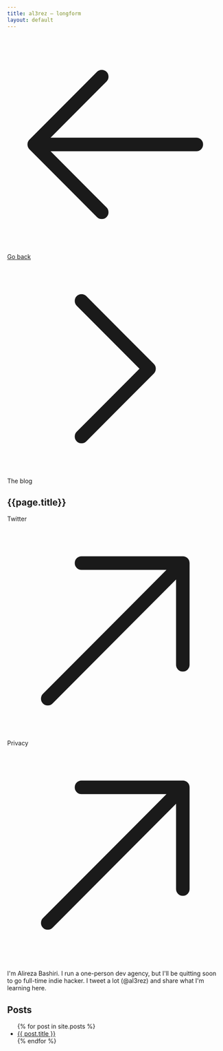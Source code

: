 ```yaml
---
title: al3rez — longform
layout: default
---
```


<div class="flex flex-col gap-2 max-w-xl w-full">
  <div class="flex gap-2 items-center">
    <a
      class="font-sans px-2 py-1 text-sm bg-gray-100 rounded-xl flex items-center gap-2 interact-bounce text-gray-700"
      href="/"
      ><svg
        xmlns="http://www.w3.org/2000/svg"
        fill="none"
        viewBox="0 0 24 24"
        stroke-width="1.5"
        stroke="currentColor"
        aria-hidden="true"
        data-slot="icon"
        class="h-4 w-4"
      >
        <path
          stroke-linecap="round"
          stroke-linejoin="round"
          d="M10.5 19.5 3 12m0 0 7.5-7.5M3 12h18"
        ></path></svg
      >Go back</a
    ><svg
      xmlns="http://www.w3.org/2000/svg"
      fill="none"
      viewBox="0 0 24 24"
      stroke-width="1.5"
      stroke="currentColor"
      aria-hidden="true"
      data-slot="icon"
      class="h-3 w-3 text-gray-400"
    >
      <path
        stroke-linecap="round"
        stroke-linejoin="round"
        d="m8.25 4.5 7.5 7.5-7.5 7.5"
      ></path></svg
    ><span class="text-sm border text-gray-500 rounded-xl px-2 py-1"
      >The blog</span
    >
  </div>
  <article class="py-4 sm:pb-24 markdown">
    <div class="flex flex-row items-center justify-between mb-4">
      <div>
        <h1 class="!text-xl !font-sans">{{page.title}}</h1>
      </div>
      <div class="flex gap-2">
    <a
      href="https://x.com/al3rez"
      class="font-sans px-2 py-1 text-sm bg-blue-50 rounded-lg flex items-center gap-2 interact-bounce w-max h-max no-underline"
      style="text-decoration-line: none"
      ><span class="">Twitter</span>
      <svg
        xmlns="http://www.w3.org/2000/svg"
        fill="none"
        viewBox="0 0 24 24"
        stroke-width="1.5"
        stroke="currentColor"
        aria-hidden="true"
        data-slot="icon"
        class="h-3 w-3"
      >
        <path
          stroke-linecap="round"
          stroke-linejoin="round"
          d="m4.5 19.5 15-15m0 0H8.25m11.25 0v11.25"
        ></path></svg
    ></a>
<a
      href="/privacy"
      class="font-sans px-2 py-1 text-sm bg-blue-50 rounded-lg flex items-center gap-2 interact-bounce w-max h-max no-underline"
      style="text-decoration-line: none"
      >Privacy
      <svg
        xmlns="http://www.w3.org/2000/svg"
        fill="none"
        viewBox="0 0 24 24"
        stroke-width="1.5"
        stroke="currentColor"
        aria-hidden="true"
        data-slot="icon"
        class="h-3 w-3"
      >
        <path
          stroke-linecap="round"
          stroke-linejoin="round"
          d="m4.5 19.5 15-15m0 0H8.25m11.25 0v11.25"
        ></path></svg
    ></a>
      </div>
  </div>
    <p>I'm Alireza Bashiri. I run a one-person dev agency, but I'll be quitting soon to go full-time indie hacker. I tweet a lot (@al3rez) and share what I'm learning here.</p>
    <h2>Posts</h2>
    <ul>
      {% for post in site.posts %}
        <li><a href="{{ post.url }}">{{ post.title }}</a></li>
      {% endfor %}
    </ul>
  </article>
</div>

